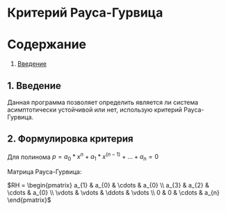# Критерий Рауса-Гурвица

# Содержание
1. [Введение](#intro)

<a name="intro"></a>
## 1. Введение

Данная программа позволяет определить является ли система асимптотически устойчивой или нет, использую критерий Рауса-Гурвица.

## 2. Формулировка критерия

Для полинома $p = a_0 * x^n + a_1 * x^(n-1) + ... + a_n = 0$

Матрица Рауса-Гурвица:

$RH = 
\begin{pmatrix}
  a_{1} & a_{0} & \cdots & a_{0} \\
  a_{3} & a_{2} & \cdots & a_{0} \\
  \vdots  & \vdots  & \ddots & \vdots  \\
  0 & 0 & \cdots & a_{n} 
\end{pmatrix}$